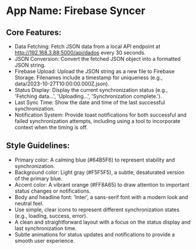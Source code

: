 # **App Name**: Firebase Syncer

## Core Features:

- Data Fetching: Fetch JSON data from a local API endpoint at http://192.168.3.88:5000/api/dados every 30 seconds.
- JSON Conversion: Convert the fetched JSON object into a formatted JSON string.
- Firebase Upload: Upload the JSON string as a new file to Firebase Storage. Filenames include a timestamp for uniqueness (e.g., data/2023-10-27T10:00:00.000Z.json).
- Status Display: Display the current synchronization status (e.g., 'Fetching data...', 'Uploading...', 'Synchronization complete.').
- Last Sync Time: Show the date and time of the last successful synchronization.
- Notification System: Provide toast notifications for both successful and failed synchronization attempts, including using a tool to incorporate context when the timing is off.

## Style Guidelines:

- Primary color: A calming blue (#64B5F6) to represent stability and synchronization.
- Background color: Light gray (#F5F5F5), a subtle, desaturated version of the primary blue.
- Accent color: A vibrant orange (#FF8A65) to draw attention to important status changes or notifications.
- Body and headline font: 'Inter', a sans-serif font with a modern look and neutral feel.
- Use simple, clear icons to represent different synchronization states (e.g., loading, success, error).
- A clean and straightforward layout with a focus on the status display and last synchronization time.
- Subtle animations for status updates and notifications to provide a smooth user experience.
